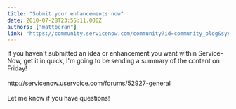 ```yaml
---
title: "Submit your enhancements now"
date: 2010-07-28T23:55:11.000Z
authors: ["mattberan"]
link: "https://community.servicenow.com/community?id=community_blog&sys_id=61bcaa25dbd0dbc01dcaf3231f9619a9"
---
```

<p>If you haven't submitted an idea or enhancement you want within Service-Now, get it in quick, I'm going to be sending a summary of the content on Friday!<br /><br />http://servicenow.uservoice.com/forums/52927-general<br /><br />Let me know if you have questions!</p>